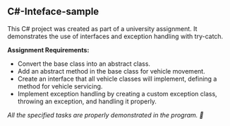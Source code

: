 ## C#-Inteface-sample


This C# project was created as part of a university assignment. It demonstrates the use of interfaces and exception handling with try-catch.

**Assignment Requirements:**
- Convert the base class into an abstract class.
- Add an abstract method in the base class for vehicle movement.
- Create an interface that all vehicle classes will implement, defining a method for vehicle servicing.
- Implement exception handling by creating a custom exception class, throwing an exception, and handling it properly.

*All the specified tasks are properly demonstrated in the program. 🚀*